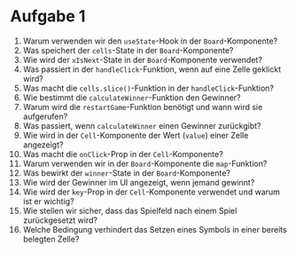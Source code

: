 # Aufgabe 1

1. Warum verwenden wir den `useState`-Hook in der `Board`-Komponente?
2. Was speichert der `cells`-State in der `Board`-Komponente?
3. Wie wird der `xIsNext`-State in der `Board`-Komponente verwendet?
4. Was passiert in der `handleClick`-Funktion, wenn auf eine Zelle geklickt wird?
5. Was macht die `cells.slice()`-Funktion in der `handleClick`-Funktion?
6. Wie bestimmt die `calculateWinner`-Funktion den Gewinner?
7. Warum wird die `restartGame`-Funktion benötigt und wann wird sie aufgerufen?
8. Was passiert, wenn `calculateWinner` einen Gewinner zurückgibt?
9. Wie wird in der `Cell`-Komponente der Wert (`value`) einer Zelle angezeigt?
10. Was macht die `onClick`-Prop in der `Cell`-Komponente?
11. Warum verwenden wir in der `Board`-Komponente die `map`-Funktion?
12. Was bewirkt der `winner`-State in der `Board`-Komponente?
13. Wie wird der Gewinner im UI angezeigt, wenn jemand gewinnt?
14. Wie wird der `key`-Prop in der `Cell`-Komponente verwendet und warum ist er wichtig?
15. Wie stellen wir sicher, dass das Spielfeld nach einem Spiel zurückgesetzt wird?
16. Welche Bedingung verhindert das Setzen eines Symbols in einer bereits belegten Zelle?
